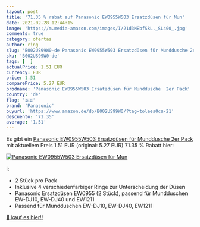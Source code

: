 ```yaml
---
layout: post
title: '71.35 % rabat auf Panasonic EW0955W503 Ersatzdüsen für Mun'
date: 2021-02-28 12:44:15
image: 'https://m.media-amazon.com/images/I/21d3MEbfSkL._SL400_.jpg'
comments: true
category: ofertas
author: ring
slug: 'B002US99W0-de Panasonic EW0955W503 Ersatzdüsen für Munddusche 2er Pack'
sku: 'B002US99W0-de'
tags: [  ]
actualPrice: 1.51 EUR
currency: EUR
price: 1.51
comparePrice: 5.27 EUR
prodname: 'Panasonic EW0955W503 Ersatzdüsen für Munddusche  2er Pack'
country: 'de'
flag: '🇩🇪'
brand: 'Panasonic'
buyurl: 'https://www.amazon.de/dp/B002US99W0/?tag=tolees0ca-21'
descuento: '71.35'
average: '1.51'
---
```


Es gibt ein [Panasonic EW0955W503 Ersatzdüsen für Munddusche  2er Pack](https://www.amazon.de/dp/B002US99W0/?tag=tolees0ca-21) mit aktuellem Preis 1.51 EUR (original: 5.27 EUR) 71.35 % Rabatt hier:

[![Panasonic EW0955W503 Ersatzdüsen für Mun](https://m.media-amazon.com/images/I/21d3MEbfSkL._SL400_.jpg)](https://www.amazon.de/dp/B002US99W0/?tag=tolees0ca-21)

ℹ️:

- 2 Stück pro Pack
- Inklusive 4 verschiedenfarbiger Ringe zur Unterscheidung der Düsen
- Panasonic Ersatzdüsen EW0955 (2 Stück), passend für Mundduschen EW-DJ10, EW-DJ40 und EW1211
- Passend für Mundduschen EW-DJ10, EW-DJ40, EW1211

[🛒 kauf es hier!!](https://www.amazon.de/dp/B002US99W0/?tag=tolees0ca-21)
